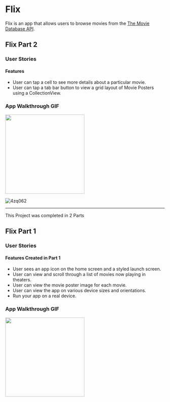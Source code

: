 # Flix

Flix is an app that allows users to browse movies from the [The Movie Database API](http://docs.themoviedb.apiary.io/#).

## Flix Part 2

### User Stories

#### Features
-  User can tap a cell to see more details about a particular movie.
-  User can tap a tab bar button to view a grid layout of Movie Posters using a CollectionView.

### App Walkthrough GIF
<img src="
![4zq062](https://user-images.githubusercontent.com/70181314/109395579-133fba00-78fb-11eb-943a-e15b2d12631a.gif)" width=250><br>

![4zq062](https://user-images.githubusercontent.com/70181314/109395579-133fba00-78fb-11eb-943a-e15b2d12631a.gif)

---
This Project was completed in 2 Parts

## Flix Part 1

### User Stories

#### Features Created in Part 1
-  User sees an app icon on the home screen and a styled launch screen.
-  User can view and scroll through a list of movies now playing in theaters.
-  User can view the movie poster image for each movie.
-  User can view the app on various device sizes and orientations.
-  Run your app on a real device.

### App Walkthrough GIF

<img src="https://i.imgflip.com/4ykxyq.gif" width=250><br>
